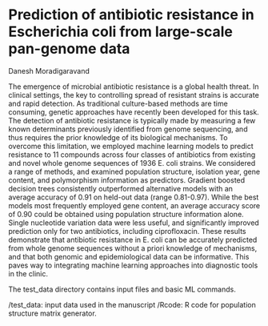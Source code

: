 # Prediction of antibiotic resistance in Escherichia coli from large-scale pan-genome data
Danesh Moradigaravand

The emergence of microbial antibiotic resistance is a global health threat. In clinical settings, the key to controlling spread of resistant strains is accurate and rapid detection. As traditional culture-based methods are time consuming, genetic approaches have recently been developed for this task. The detection of antibiotic resistance is typically made by measuring a few known determinants previously identified from genome sequencing, and thus requires the prior knowledge of its biological mechanisms. To overcome this limitation, we employed machine learning models to predict resistance to 11 compounds across four classes of antibiotics from existing and novel whole genome sequences of 1936 E. coli strains. We considered a range of methods, and examined population structure, isolation year, gene content, and polymorphism information as predictors. Gradient boosted decision trees consistently outperformed alternative models with an average accuracy of 0.91 on held-out data (range 0.81-0.97). While the best models most frequently employed gene content, an average accuracy score of 0.90 could be obtained using population structure information alone. Single nucleotide variation data were less useful, and significantly improved prediction only for two antibiotics, including ciprofloxacin. These results demonstrate that antibiotic resistance in E. coli can be accurately predicted from whole genome sequences without a priori knowledge of mechanisms, and that both genomic and epidemiological data can be informative. This paves way to integrating machine learning approaches into diagnostic tools in the clinic.

The test_data directory contains input files and basic ML commands.

/test_data: input data used in the manuscript
/Rcode: R code for population structure matrix generator.

